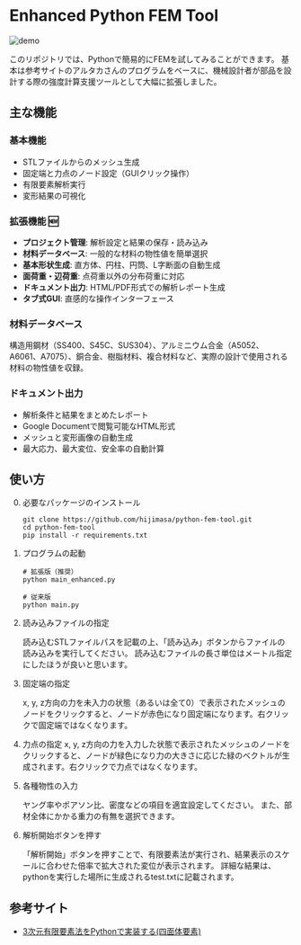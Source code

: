 # Enhanced Python FEM Tool
![demo](./figs/python-fem-tool-demo.gif)

このリポジトリでは、Pythonで簡易的にFEMを試してみることができます。
基本は参考サイトのアルタカさんのプログラムをベースに、機械設計者が部品を設計する際の強度計算支援ツールとして大幅に拡張しました。

## 主な機能

### 基本機能
- STLファイルからのメッシュ生成
- 固定端と力点のノード設定（GUIクリック操作）
- 有限要素解析実行
- 変形結果の可視化

### 拡張機能 🆕
- **プロジェクト管理**: 解析設定と結果の保存・読み込み
- **材料データベース**: 一般的な材料の物性値を簡単選択
- **基本形状生成**: 直方体、円柱、円筒、L字断面の自動生成
- **面荷重・辺荷重**: 点荷重以外の分布荷重に対応
- **ドキュメント出力**: HTML/PDF形式での解析レポート生成
- **タブ式GUI**: 直感的な操作インターフェース

### 材料データベース
構造用鋼材（SS400、S45C、SUS304）、アルミニウム合金（A5052、A6061、A7075）、銅合金、樹脂材料、複合材料など、実際の設計で使用される材料の物性値を収録。

### ドキュメント出力
- 解析条件と結果をまとめたレポート
- Google Documentで閲覧可能なHTML形式
- メッシュと変形画像の自動生成
- 最大応力、最大変位、安全率の自動計算

## 使い方
0. 必要なパッケージのインストール
   ```
   git clone https://github.com/hijimasa/python-fem-tool.git
   cd python-fem-tool
   pip install -r requirements.txt
   ```

1. プログラムの起動
   ```
   # 拡張版（推奨）
   python main_enhanced.py
   
   # 従来版
   python main.py
   ```

2. 読み込みファイルの指定

   読み込むSTLファイルパスを記載の上、「読み込み」ボタンからファイルの読み込みを実行してください。
   読み込むファイルの長さ単位はメートル指定にしたほうが良いと思います。


3. 固定端の指定

   x, y, z方向の力を未入力の状態（あるいは全て0）で表示されたメッシュのノードをクリックすると、ノードが赤色になり固定端になります。右クリックで固定端ではなくなります。

4. 力点の指定
   x, y, z方向の力を入力した状態で表示されたメッシュのノードをクリックすると、ノードが緑色になり力の大きさに応じた緑のベクトルが生成されます。右クリックで力点ではなくなります。

5. 各種物性の入力

   ヤング率やポアソン比、密度などの項目を適宜設定してください。
   また、部材全体にかかる重力の有無を選択できます。

6. 解析開始ボタンを押す

   「解析開始」ボタンを押すことで、有限要素法が実行され、結果表示のスケールに合わせた倍率で拡大された変位が表示されます。
   詳細な結果は、pythonを実行した場所に生成されるtest.txtに記載されます。
   

## 参考サイト
- [3次元有限要素法をPythonで実装する(四面体要素)](https://qiita.com/Altaka4128/items/41101c96729b68d7c96f)
